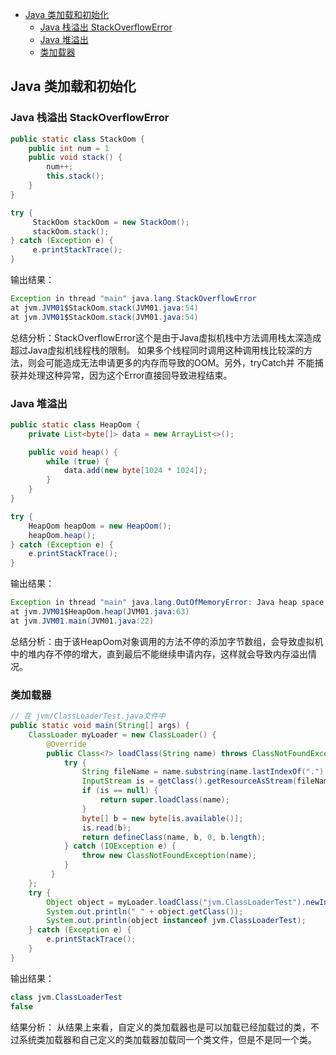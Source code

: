- [Java 类加载和初始化](#java-类加载和初始化)
  - [Java 栈溢出 StackOverflowError](#java-栈溢出-stackoverflowerror)
  - [Java 堆溢出](#java-堆溢出)
  - [类加载器](#类加载器)
## Java 类加载和初始化
### Java 栈溢出 StackOverflowError
```java
public static class StackOom {
    public int num = 1
    public void stack() {
        num++;
        this.stack();   
    }
}

try {
     StackOom stackOom = new StackOom();
     stackOom.stack();
} catch (Exception e) {
     e.printStackTrace();
}

```
输出结果：
```java
Exception in thread "main" java.lang.StackOverflowError
at jvm.JVM01$StackOom.stack(JVM01.java:54)
at jvm.JVM01$StackOom.stack(JVM01.java:54)
```
总结分析：StackOverflowError这个是由于Java虚拟机栈中方法调用栈太深造成超过Java虚拟机线程栈的限制。
如果多个线程同时调用这种调用栈比较深的方法，则会可能造成无法申请更多的内存而导致的OOM。另外，tryCatch并
不能捕获并处理这种异常，因为这个Error直接回导致进程结束。

### Java 堆溢出 

```java
public static class HeapOom {
    private List<byte[]> data = new ArrayList<>();

    public void heap() {
        while (true) {
            data.add(new byte[1024 * 1024]);
        }
    }
}

try {
    HeapOom heapOom = new HeapOom();
    heapOom.heap();
} catch (Exception e) {
    e.printStackTrace();
}
````
输出结果：
```java
Exception in thread "main" java.lang.OutOfMemoryError: Java heap space
at jvm.JVM01$HeapOom.heap(JVM01.java:63)
at jvm.JVM01.main(JVM01.java:22)
```
总结分析：由于该HeapOom对象调用的方法不停的添加字节数组，会导致虚拟机中的堆内存不停的增大，直到最后不能继续申请内存，这样就会导致内存溢出情况。

### 类加载器
```java
// 在 jvm/ClassLoaderTest.java文件中 
public static void main(String[] args) {
    ClassLoader myLoader = new ClassLoader() {
        @Override
        public Class<?> loadClass(String name) throws ClassNotFoundException {
            try {
                String fileName = name.substring(name.lastIndexOf(".") + 1) + ".class";
                InputStream is = getClass().getResourceAsStream(fileName);
                if (is == null) {
                    return super.loadClass(name);
                }
                byte[] b = new byte[is.available()];
                is.read(b);
                return defineClass(name, b, 0, b.length);
            } catch (IOException e) {
                throw new ClassNotFoundException(name);
            }
         }
    };
    try {
        Object object = myLoader.loadClass("jvm.ClassLoaderTest").newInstance();
        System.out.println(" " + object.getClass());
        System.out.println(object instanceof jvm.ClassLoaderTest);
    } catch (Exception e) {
        e.printStackTrace();
    }
}
```
输出结果：
```java
class jvm.ClassLoaderTest
false
```
结果分析：
从结果上来看，自定义的类加载器也是可以加载已经加载过的类，不过系统类加载器和自己定义的类加载器加载同一个类文件，但是不是同一个类。



